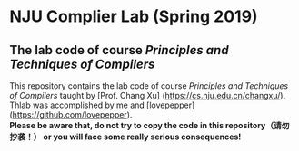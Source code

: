 # NJU Complier Lab (Spring 2019)
## The lab code of course *Principles and Techniques of Compilers* 
This repository contains the lab code of course *Principles and Techniques of Compilers* taught by [Prof. Chang Xu] (https://cs.nju.edu.cn/changxu/). Thlab was accomplished by me and [lovepepper] (https://github.com/lovepepper).  
**Please be aware that, do not try to copy the code in this repository（请勿抄袭！） or you will face some really serious consequences!**
